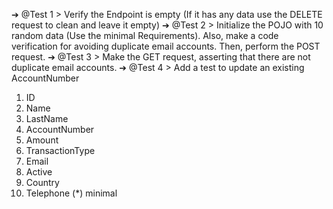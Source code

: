 ➔ @Test 1 > Verify the Endpoint is empty (If it has any data use the DELETE request to clean and 
leave it empty) 
➔ @Test 2 > Initialize the POJO with 10 random data (Use the minimal Requirements).  Also, make 
a code verification for avoiding duplicate email accounts. Then, perform the POST request.
➔ @Test 3 > Make the GET request, asserting that there are not duplicate email accounts.
➔ @Test 4 > Add a test to update an existing AccountNumber
1. ID
2. Name 
3. LastName
4. AccountNumber
5. Amount 
6. TransactionType
7. Email
8. Active
9.   Country 
10. Telephone
(*) minimal 
